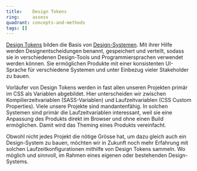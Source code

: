 ```yaml
---
title:    Design Tokens  
ring:     assess  
quadrant: concepts-and-methods
tags: []
---
```


[Design Tokens][design-tokens] bilden die Basis von [Design-Systemen][design-system]. Mit ihrer Hilfe werden
Designentscheidungen benannt, gespeichert und verteilt, sodass sie in verschiedenen Design-Tools und Programmiersprachen
verwendet werden können. Sie ermöglichen Produkte mit einer konsistenten UI-Sprache für verschiedene Systemen und unter
Einbezug vieler Stakeholder zu bauen.

Vorläufer von Design Tokens werden in fast allen unseren Projekten primär im CSS als
Variablen abgebildet. Hier unterscheiden wir zwischen Kompilierzeitvariablen (SASS-Variablen) und Laufzeitvariablen (CSS
Custom Properties). Viele unsere Projekte sind mandantenfähig. In solchen Systemen sind primär die Laufzeitvariablen
interessant, weil sie eine Anpassung des Produkts direkt im Browser und ohne einen Build ermöglichen. Damit wird das
Theming eines Produkts vereinfacht.

Obwohl nicht jedes Projekt die nötige Grösse hat, um dazu gleich auch ein Design-System zu bauen, möchten wir in Zukunft
noch mehr Erfahrung mit solchen Laufzeitkonfigurationen mithilfe von Design Tokens sammeln. Wo möglich und sinnvoll, im
Rahmen eines eigenen oder bestehenden Design-Systems.

[design-tokens]: https://www.designtokens.org/
[design-system]: https://www.robertcreative.com/blog/what-is-a-design-system
